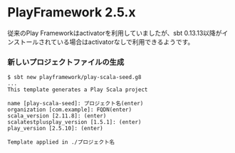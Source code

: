 # PlayFramework 2.5.x

従来のPlay Frameworkはactivatorを利用していましたが、sbt 0.13.13以降がインストールされている場合はactivatorなしで利用できるようです。

### 新しいプロジェクトファイルの生成

```
$ sbt new playframework/play-scala-seed.g8
...
This template generates a Play Scala project 

name [play-scala-seed]: プロジェクト名(enter)
organization [com.example]: FQDN(enter)
scala_version [2.11.8]: (enter)
scalatestplusplay_version [1.5.1]: (enter)
play_version [2.5.10]: (enter)

Template applied in ./プロジェクト名
```
